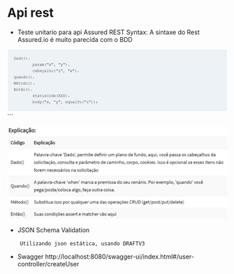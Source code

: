 
# Api rest


* Teste unitario para api Assured REST
    Syntax:
    A sintaxe do Rest Assured.io é muito parecida com o BDD
  
![img.png](img.png)
    ```
   
![img_1.png](img_1.png)
  
* JSON Schema Validation

````
    Utilizando json estática, usando DRAFTV3
````

* Swagger
  http://localhost:8080/swagger-ui/index.html#/user-controller/createUser